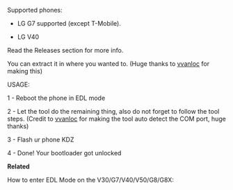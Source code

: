  
Supported phones:

* LG G7 supported (except T-Mobile).


* LG V40 


Read the Releases section for more info.

You can extract it in where you wanted to. (Huge thanks to [vvanloc](https://github.com/vvanloc) for making this) 

USAGE:

1 - Reboot the phone in EDL mode

2 - Let the tool do the remaining thing, also do not forget to follow the tool steps. (Credit to [vvanloc](https://github.com/vvanloc) for making the tool auto detect the COM port, huge thanks)

3 - Flash ur phone KDZ 

4 - Done! Your bootloader got unlocked



**Related**

How to enter EDL Mode on the V30/G7/V40/V50/G8/G8X:



